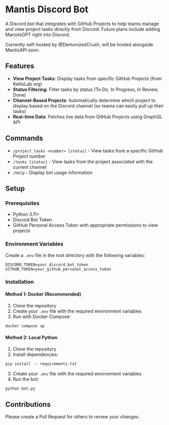 # Mantis Discord Bot

A Discord bot that integrates with GitHub Projects to help teams manage and view project tasks directly from Discord. Future plans include adding ManolisGPT right into Discord.

Currently self-hosted by @DemonizedCrush, will be hosted alongside MantisAPI soon.

## Features

- **View Project Tasks**: Display tasks from specific GitHub Projects (from KellisLab org)
- **Status Filtering**: Filter tasks by status (To Do, In Progress, In Review, Done)
- **Channel-Based Projects**: Automatically determine which project to display based on the Discord channel (so teams can easily pull up their tasks)
- **Real-time Data**: Fetches live data from GitHub Projects using GraphQL API

## Commands

- `/project_tasks <number> [status]` - View tasks from a specific GitHub Project number
- `/tasks [status]` - View tasks from the project associated with the current channel
- `/help` - Display bot usage information

## Setup

### Prerequisites

- Python 3.11+
- Discord Bot Token
- GitHub Personal Access Token with appropriate permissions to view projects

### Environment Variables

Create a `.env` file in the root directory with the following variables:

```env
DISCORD_TOKEN=your_discord_bot_token
GITHUB_TOKEN=your_github_personal_access_token
```

### Installation

#### Method 1: Docker (Recommended)

1. Clone the repository
2. Create your `.env` file with the required environment variables
3. Run with Docker Compose:

```bash
docker compose up
```

#### Method 2: Local Python

1. Clone the repository
2. Install dependencies:

```bash
pip install -r requirements.txt
```

3. Create your `.env` file with the required environment variables
4. Run the bot:

```bash
python bot.py
```

## Contributions

Please create a Pull Request for others to review your changes.